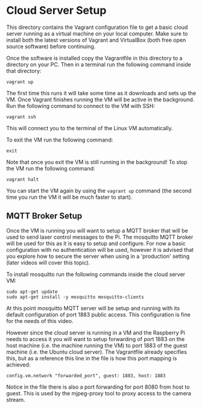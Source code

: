 # Cloud Server Setup

This directory contains the Vagrant configuration file to get a basic cloud
server running as a virtual machine on your local computer.  Make sure to install
both the latest versions of Vagrant and VirtualBox (both free open source software)
before continuing.

Once the software is installed copy the Vagrantfile in this directory to a directory
on your PC.  Then in a terminal run the following command inside that directory:

    vagrant up

The first time this runs it will take some time as it downloads and sets up the VM.
Once Vagrant finishes running the VM will be active in the background.  Run the
following command to connect to the VM with SSH:

    vagrant ssh

This will connect you to the terminal of the Linux VM automatically.

To exit the VM run the following command:

    exit

Note that once you exit the VM is still running in the background!  To stop the
VM run the following command:

    vagrant halt

You can start the VM again by using the `vagrant up` command (the second time you
run the VM it will be much faster to start).

## MQTT Broker Setup

Once the VM is running you will want to setup a MQTT broker that will be used to
send laser control messages to the Pi.  The mosquitto MQTT broker will be used
for this as it is easy to setup and configure.  For now a basic configuration with
no authentication will be used, however it is advised that you explore how to secure
the server when using in a 'production' setting (later videos will cover this topic).

To install mosquitto run the following commands inside the cloud server VM:

    sudo apt-get update
    sudo apt-get install -y mosquitto mosquitto-clients

At this point mosquitto MQTT server will be setup and running with its default
configuration of port 1883 public access.  This configuration is fine for the needs
of this video.

However since the cloud server is running in a VM and the Raspberry Pi needs to
access it you will want to setup forwarding of port 1883 on the host machine (i.e.
the machine running the VM) to port 1883 of the guest machine (i.e. the Ubuntu
cloud server).  The Vagrantfile already specifies this, but as a reference this
line in the file is how this port mapping is achieved:

    config.vm.network "forwarded_port", guest: 1883, host: 1883

Notice in the file there is also a port forwarding for port 8080 from host to guest.
This is used by the mjpeg-proxy tool to proxy access to the camera stream.
